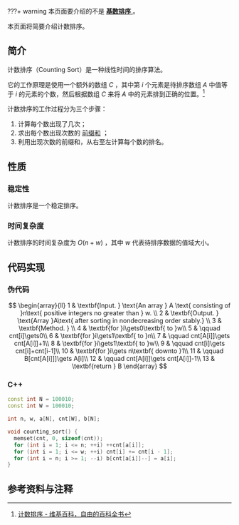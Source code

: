 ???+ warning
    本页面要介绍的不是 [ **基数排序** ](radix-sort.md) 。

本页面将简要介绍计数排序。

## 简介

计数排序（Counting Sort）是一种线性时间的排序算法。

它的工作原理是使用一个额外的数组 $C$ ，其中第 $i$ 个元素是待排序数组 $A$ 中值等于 $i$ 的元素的个数，然后根据数组 $C$ 来将 $A$ 中的元素排到正确的位置。[^ref1]

计数排序的工作过程分为三个步骤：

1. 计算每个数出现了几次；
2. 求出每个数出现次数的 [前缀和](prefix-sum.md) ；
3. 利用出现次数的前缀和，从右至左计算每个数的排名。

## 性质

### 稳定性

计数排序是一个稳定排序。

### 时间复杂度

计数排序的时间复杂度为 $O(n+w)$ ，其中 $w$ 代表待排序数据的值域大小。

## 代码实现

### 伪代码

$$
\begin{array}{ll}
1 & \textbf{Input. } \text{An array } A \text{ consisting of }n\text{ positive integers no greater than } w. \\
2 & \textbf{Output. } \text{Array }A\text{ after sorting in nondecreasing order stably.} \\
3 & \textbf{Method. }  \\
4 & \textbf{for }i\gets0\textbf{ to }w\\
5 & \qquad cnt[i]\gets0\\
6 & \textbf{for }i\gets1\textbf{ to }n\\
7 & \qquad cnt[A[i]]\gets cnt[A[i]]+1\\
8 & \textbf{for }i\gets1\textbf{ to }w\\
9 & \qquad cnt[i]\gets cnt[i]+cnt[i-1]\\
10 & \textbf{for }i\gets n\textbf{ downto }1\\
11 & \qquad B[cnt[A[i]]]\gets A[i]\\
12 & \qquad cnt[A[i]]\gets cnt[A[i]]-1\\
13 & \textbf{return } B
\end{array}
$$

### C++

```cpp
const int N = 100010;
const int W = 100010;

int n, w, a[N], cnt[W], b[N];

void counting_sort() {
  memset(cnt, 0, sizeof(cnt));
  for (int i = 1; i <= n; ++i) ++cnt[a[i]];
  for (int i = 1; i <= w; ++i) cnt[i] += cnt[i - 1];
  for (int i = n; i >= 1; --i) b[cnt[a[i]]--] = a[i];
}
```

## 参考资料与注释

[^ref1]:  [计数排序 - 维基百科，自由的百科全书](https://zh.wikipedia.org/wiki/%E8%AE%A1%E6%95%B0%E6%8E%92%E5%BA%8F) 
